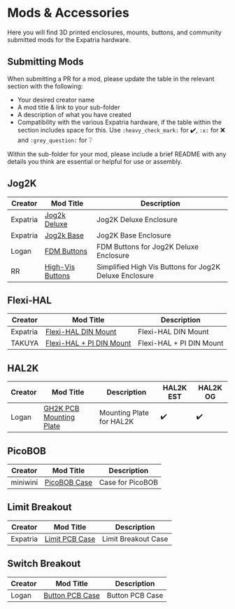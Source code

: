 # Mods & Accessories
Here you will find 3D printed enclosures, mounts, buttons, and community submitted mods for the Expatria hardware.

## Submitting Mods
When submitting a PR for a mod, please update the table in the relevant section with the following:
- Your desired creator name
- A mod title & link to your sub-folder
- A description of what you have created
- Compatibility with the various Expatria hardware, if the table within the section includes space for this. Use `:heavy_check_mark:` for :heavy_check_mark:, `:x:` for :x: and `:grey_question:` for :grey_question:

Within the sub-folder for your mod, please include a brief README with any details you think are essential or helpful for use or assembly. 



## Jog2K

| Creator | Mod Title | Description | 
| --- | --- | --- |
| Expatria | [Jog2k Deluxe](./Expatria/Jog2K_Deluxe) | Jog2K Deluxe Enclosure |
| Expatria | [Jog2k Base](./Expatria/Jog2K_Base) | Jog2K Base Enclosure |
| Logan | [FDM Buttons](./Community_Submissions/FDM_Buttons) | FDM Buttons for Jog2K Deluxe Enclosure |
| RR |  [High-Vis Buttons](./Community_Submissions/Simplified_High_Vis_Buttons) | Simplified High Vis Buttons for Jog2K Deluxe Enclosure |


## Flexi-HAL

| Creator | Mod Title | Description | 
| --- | --- | --- |
| Expatria | [Flexi-HAL DIN Mount](./Expatria/Flexi-HAL_DIN_Mount) | Flexi-HAL DIN Mount |
| TAKUYA | [Flexi-HAL + PI DIN Mount](./Community_Submissions/FLEXI_HAL_PI_DIN_RAIL_MOUNT) | Flexi-HAL + PI DIN Mount |


## HAL2K

| Creator | Mod Title | Description |  HAL2K EST | HAL2K OG|
| --- | --- | --- | --- | --- |
| Logan | [GH2K PCB Mounting Plate](./Community_Submissions/GH2K_PCB_Mounting_Plate) | Mounting Plate for HAL2K | :heavy_check_mark: | :heavy_check_mark: |


## PicoBOB

| Creator | Mod Title | Description | 
| --- | --- | --- |
| miniwini | [PicoBOB Case](./Community_Submissions/PicoBOB_Case) | Case for PicoBOB |


## Limit Breakout

| Creator | Mod Title | Description | 
| --- | --- | --- |
| Expatria | [Limit PCB Case](./Expatria/Limit_PCB_Case) | Limit Breakout Case |


## Switch Breakout

| Creator | Mod Title | Description | 
| --- | --- | --- |
| Logan | [Button PCB Case](./Community_Submissions/Button_PCB_Case) | Button PCB Case |

